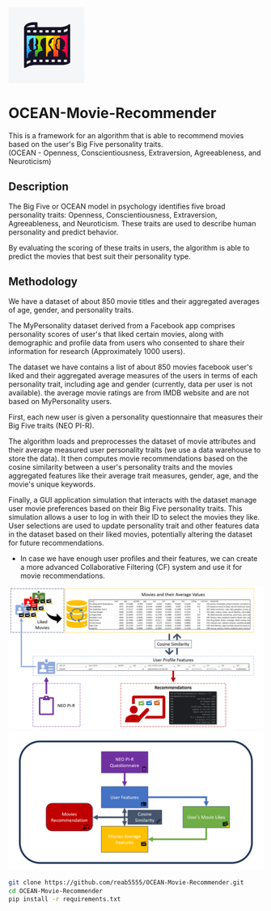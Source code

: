 <img src="Diagrams/icon.webp" width="150" alt="alt text">

# OCEAN-Movie-Recommender
This is a framework for an algorithm that is able to recommend movies based on the user's Big Five personality traits.  
(OCEAN - Openness, Conscientiousness, Extraversion, Agreeableness, and Neuroticism)   
   
## Description
The Big Five or OCEAN model in psychology identifies five broad personality traits: Openness, Conscientiousness, Extraversion, Agreeableness, and Neuroticism. These traits are used to describe human personality and predict behavior.
   
By evaluating the scoring of these traits in users, the algorithm is able to predict the movies that best suit their personality type.
   
## Methodology
We have a dataset of about 850 movie titles and their aggregated averages of age, gender, and personality traits.    
   
The MyPersonality dataset derived from a Facebook app comprises personality scores of user's that liked certain movies, along with demographic and profile data from users who consented to share their information for research (Approximately 1000 users).   

The dataset we have contains a list of about 850 movies facebook user's liked and their aggregated average measures of the users in terms of each personality trait, including age and gender (currently, data per user is not available). the average movie ratings are from IMDB website and are not based on MyPersonality users.
    
First, each new user is given a personality questionnaire that measures their Big Five traits (NEO PI-R).     
     
The algorithm loads and preprocesses the dataset of movie attributes and their average measured user personality traits (we use a data warehouse to store the data). It then computes movie recommendations based on the cosine similarity between a user's personality traits and the movies aggregated features like their average trait measures, gender, age, and the movie's unique keywords.
   
Finally, a GUI application simulation that interacts with the dataset manage user movie preferences based on their Big Five personality traits. This simulation allows a user to log in with their ID to select the movies they like. User selections are used to update personality trait and other features data in the dataset based on their liked movies, potentially altering the dataset for future recommendations.

* In case we have enough user profiles and their features, we can create a more advanced Collaborative Filtering (CF) system and use it for movie recommendations.


<img src="Diagrams/diagram1.png" width="600" alt="alt text">
<img src="Diagrams/diagram2.png" width="600" alt="alt text">


```bash
git clone https://github.com/reab5555/OCEAN-Movie-Recommender.git
cd OCEAN-Movie-Recommender
pip install -r requirements.txt





